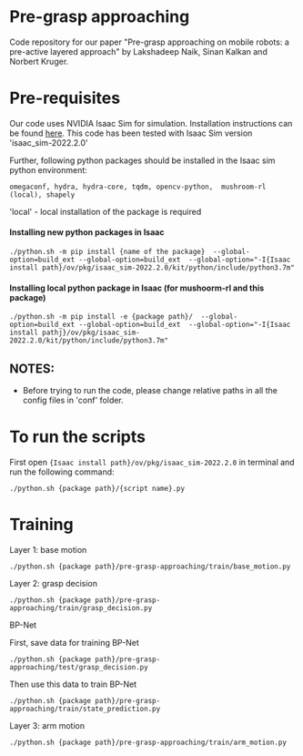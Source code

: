 # Pre-grasp approaching

Code repository for our paper "Pre-grasp approaching on mobile robots: a pre-active layered approach" by Lakshadeep Naik, Sinan Kalkan and Norbert Kruger. 


# Pre-requisites
Our code uses NVIDIA Isaac Sim for simulation. Installation instructions can be found [here](https://docs.omniverse.nvidia.com/isaacsim/latest/installation/install_workstation.html). This code has been tested with Isaac Sim version 'isaac_sim-2022.2.0'

Further, following python packages should be installed in the Isaac sim python environment:
```
omegaconf, hydra, hydra-core, tqdm, opencv-python,  mushroom-rl (local), shapely
```

'local' - local installation of the package is required


#### Installing new python packages in Isaac
```
./python.sh -m pip install {name of the package}  --global-option=build_ext --global-option=build_ext  --global-option="-I{Isaac install path}/ov/pkg/isaac_sim-2022.2.0/kit/python/include/python3.7m"
```

#### Installing local python package in Isaac (for mushoorm-rl and this package)
```
./python.sh -m pip install -e {package path}/  --global-option=build_ext --global-option=build_ext  --global-option="-I{Isaac install pathj}/ov/pkg/isaac_sim-2022.2.0/kit/python/include/python3.7m"
```

## NOTES:
- Before trying to run the code, please change relative paths in all the config files in 'conf' folder.

# To run the scripts
First open `{Isaac install path}/ov/pkg/isaac_sim-2022.2.0` in terminal and run the following command:
```
./python.sh {package path}/{script name}.py 

```

# Training
Layer 1: base motion
```
./python.sh {package path}/pre-grasp-approaching/train/base_motion.py 

```

Layer 2: grasp decision
```
./python.sh {package path}/pre-grasp-approaching/train/grasp_decision.py 

```

BP-Net

First, save data for training BP-Net 
```
./python.sh {package path}/pre-grasp-approaching/test/grasp_decision.py 
```
Then use this data to train BP-Net
```
./python.sh {package path}/pre-grasp-approaching/train/state_prediction.py 
```


Layer 3: arm motion
```
./python.sh {package path}/pre-grasp-approaching/train/arm_motion.py 

```